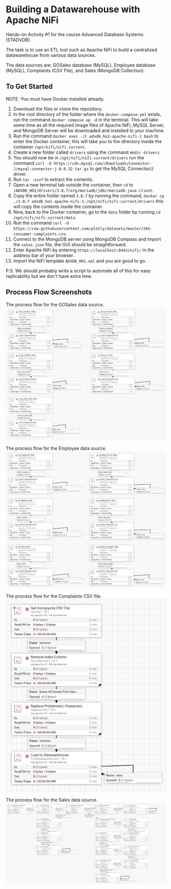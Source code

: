 # Building a Datawarehouse with Apache NiFi
Hands-on Activity #1 for the course Advanced Database Systems (STADVDB).

The task is to use an ETL tool such as Apache NiFi to build a centralized datawarehouse from various data sources.

The data sources are: GOSales database (MySQL), Employee database (MySQL), Complaints (CSV File), and Sales (MongoDB Collection).

## To Get Started
NOTE: You must have Docker installed already.
1. Download the files or clone the repository.
2. In the root directory of the folder where the `docker-compose.yml` exists, run the command `docker compose up -d` in the terminal.
This will take some time as all the required image files of Apache NiFi, MySQL Server, and MongoDB Server will be downloaded and installed to your machine.
3. Run the command `docker exec -it advdb_ho1-apache-nifi-1 bash` to enter the Docker container, this will take you to the directory inside the container `/opt/nifi/nifi-current`.
4. Create a new folder called `drivers` using the command `mkdir drivers`.
5. You should now be in `/opt/nifi/nifi-current/drivers` run the command `curl -O https://cdn.mysql.com//Downloads/Connector-J/mysql-connector-j-8.0.32.tar.gz` to get the MySQL Connector/J driver.
6. Run `tar -xzvf` to extract the contents.
7. Open a new terminal tab outside the container, then `cd` to `/ADVDB_HO1/drivers/3.0.7/org/mariadb/jdbc/mariadb-java-client`.
8. Copy the entire folder named `3.0.7` by running the command, `docker cp ./3.0.7 advdb_ho1-apache-nifi-1:/opt/nifi/nifi-current/drivers` this will copy the contents inside the container.
9. Now, back to the Docker container, go to the `data` folder by running `cd /opt/nifi/nifi-current/data`.
10. Run the command `curl -O https://raw.githubusercontent.com/plotly/datasets/master/26k-consumer-complaints.csv`.
11. Connect to the MongoDB server using MongoDB Compass and import the `sales.json` file, the GUI should be straightforward.
12. Enter Apache NiFi by entering `https://localhost:8443/nifi/` in the address bar of your browser.
13. Import the NiFI template `ADVDB_HO1.xml` and you are good to go.

P.S. We should probably write a script to automate all of this for easy replicability but we don't have extra time.

## Process Flow Screenshots
The process flow for the GOSales data source.
![alt text](imgs/gosalesdb.png "gosalesdb")


The process flow for the Employee data source.
![alt text](imgs/employeedb.png "employeedb")


The process flow for the Complaints CSV file.
![alt text](imgs/complaintscsv.png "complaintscsv")


The process flow for the Sales data source.
![alt text](imgs/salesdb.png "salesdb")
